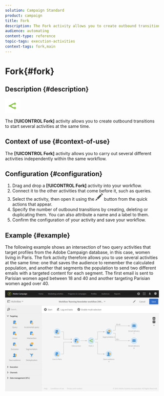 ```yaml
---
solution: Campaign Standard
product: campaign
title: Fork
description: The Fork activity allows you to create outbound transitions to start several activities at the same time.
audience: automating
content-type: reference
topic-tags: execution-activities
context-tags: fork,main
---
```


# Fork{#fork}

## Description {#description}

![](assets/fork.png)

The **[!UICONTROL Fork]** activity allows you to create outbound transitions to start several activities at the same time.

## Context of use {#context-of-use}

The **[!UICONTROL Fork]** activity allows you to carry out several different activities independently within the same workflow.

## Configuration {#configuration}

1. Drag and drop a **[!UICONTROL Fork]** activity into your workflow.
1. Connect it to the other activities that come before it, such as queries.
1. Select the activity, then open it using the ![](assets/edit_darkgrey-24px.png) button from the quick actions that appear.
1. Specify the number of outbound transitions by creating, deleting or duplicating them. You can also attribute a name and a label to them.
1. Confirm the configuration of your activity and save your workflow.

## Example {#example}

The following example shows an intersection of two query activities that target profiles from the Adobe Campaign database, in this case, women living in Paris. The fork activity therefore allows you to use several activities at the same time: one that saves the audience to remember the calculated population, and another that segments the population to send two different emails with a targeted content for each segment. The first email is sent to Parisian women aged between 18 and 40 and another targeting Parisian women aged over 40.

![](assets/wkf_fork_example.png)

